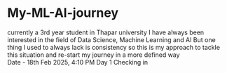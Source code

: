 # My-ML-AI-journey
currently a 3rd year student in Thapar university 
I have always been interested in the field of Data Science, Machine Learning and AI 
But one thing I used to always lack is consistency 
so this is my approach to tackle this situation and re-start my journey in a more defined way<br>
Date - 18th Feb 2025, 4:10 PM
Day 1
Checking in 
